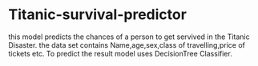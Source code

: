 # Titanic-survival-predictor
this model predicts the chances of a person to get servived in the Titanic Disaster.
the data set contains Name,age,sex,class of travelling,price of tickets etc.
To predict the result model uses DecisionTree Classifier.
